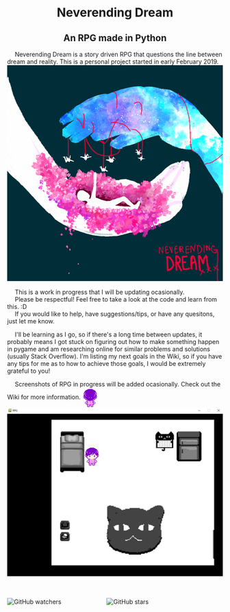 <h1 align="center"> Neverending Dream </h1>
<h2 align="center"> An RPG made in Python</h2>

&emsp; Neverending Dream is a story driven RPG that questions the line between dream and reality. This is a personal project started in early
February 2019.
![Cover Art](https://github.com/QueenChristina/Neverending-Dream-RPG-in-Python/blob/master/Pictures/Dreaming%20of%20a%20Thousand%20Cranes.png)

&emsp; This is a work in progress that I will be updating ocasionally.
<br> &emsp; Please be respectful! Feel free to take a look at the code and learn from this. :D
<br> &emsp; If you would like to help, have suggestions/tips, or have any quesitons, just let me know.

&emsp; I'll be learning as I go, so if there's a long time between updates, it probably means I got stuck on figuring out how to make something happen in pygame and am researching online for similar problems and solutions (usually Stack Overflow). I'm listing my next goals in the Wiki, so if you have any tips for me as to how to achieve those goals, I would be extremely grateful to you!

&emsp; Screenshots of RPG in progress will be added ocasionally. Check out the Wiki for more information.
<img src="https://github.com/QueenChristina/Neverending-Dream-RPG-in-Python/blob/master/Pictures/Gif%20Player%20Walk%20Cycle.gif" align="center" title="Player Walk Cycle">
![Screenshot of Progress](https://github.com/QueenChristina/Neverending-Dream-RPG-in-Python/blob/master/Pictures/Progress%202-22-19.JPG)

<br> <br> 
<img alt="GitHub watchers" src="https://img.shields.io/github/watchers/QueenChristina/Neverending-Dream-RPG-in-Python.svg?style=social">     &emsp;&emsp;&emsp;&emsp;&emsp;&emsp;&emsp;  <img alt="GitHub stars" src="https://img.shields.io/github/stars/QueenChristina/Neverending-Dream-RPG-in-Python.svg?style=social">
